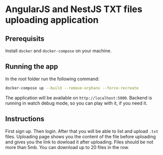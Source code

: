 # AngularJS and NestJS TXT files uploading application

## Prerequisits

Install `docker` and `docker-compose` on your machine.

## Running the app

In the root folder run the following command:

```bash
docker-compose up --build --remove-orphans --force-recreate
```

The application will be available on `http://localhost:5000`. Backend is running in watch debug mode, so you can play with it, if you need it.

## Instructions

First sign up. Then login. After that you will be able to list and upload `.txt` files. Uploading page shows you the content of the file before uploading and gives you the link to dowload it after uploading. Files should be not more than 5mb. You can download up to 20 files in the row.
